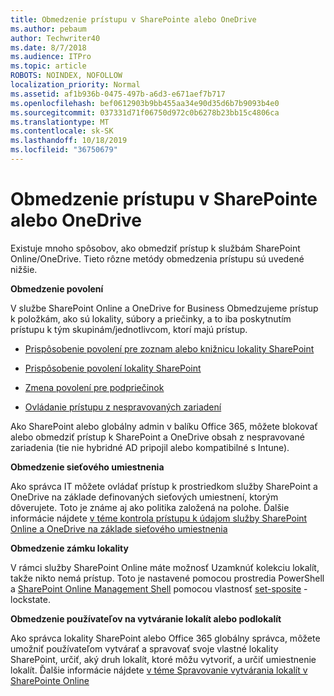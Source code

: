 ```yaml
---
title: Obmedzenie prístupu v SharePointe alebo OneDrive
ms.author: pebaum
author: Techwriter40
ms.date: 8/7/2018
ms.audience: ITPro
ms.topic: article
ROBOTS: NOINDEX, NOFOLLOW
localization_priority: Normal
ms.assetid: af1b936b-0475-497b-a6d3-e671aef7b717
ms.openlocfilehash: bef0612903b9bb455aa34e90d35d6b7b9093b4e0
ms.sourcegitcommit: 037331d71f06750d972c0b6278b23bb15c4806ca
ms.translationtype: MT
ms.contentlocale: sk-SK
ms.lasthandoff: 10/18/2019
ms.locfileid: "36750679"
---
```

# <a name="restrict-access-in-sharepoint-or-onedrive"></a>Obmedzenie prístupu v SharePointe alebo OneDrive

Existuje mnoho spôsobov, ako obmedziť prístup k službám SharePoint Online/OneDrive. Tieto rôzne metódy obmedzenia prístupu sú uvedené nižšie. 

**Obmedzenie povolení**

V službe SharePoint Online a OneDrive for Business Obmedzujeme prístup k položkám, ako sú lokality, súbory a priečinky, a to iba poskytnutím prístupu k tým skupinám/jednotlivcom, ktorí majú prístup.

- [Prispôsobenie povolení pre zoznam alebo knižnicu lokality SharePoint](https://support.office.com/article/Customize-permissions-for-a-SharePoint-list-or-library-02d770f3-59eb-4910-a608-5f84cc297782)

- [Prispôsobenie povolení lokality SharePoint](https://docs.microsoft.com/sharepoint/customize-sharepoint-site-permissions)

- [Zmena povolení pre podpriečinok](https://support.office.com/article/Change-the-permissions-on-a-subfolder-5427BD7C-F20A-4F75-8CF2-5359DD45A1A6)

- [Ovládanie prístupu z nespravovaných zariadení](https://docs.microsoft.com/sharepoint/control-access-from-unmanaged-devices)

Ako SharePoint alebo globálny admin v balíku Office 365, môžete blokovať alebo obmedziť prístup k SharePoint a OneDrive obsah z nespravované zariadenia (tie nie hybridné AD pripojil alebo kompatibilné s Intune).

**Obmedzenie sieťového umiestnenia**

Ako správca IT môžete ovládať prístup k prostriedkom služby SharePoint a OneDrive na základe definovaných sieťových umiestnení, ktorým dôverujete. Toto je známe aj ako politika založená na polohe. Ďalšie informácie nájdete [v téme kontrola prístupu k údajom služby SharePoint Online a OneDrive na základe sieťového umiestnenia](https://docs.microsoft.com/sharepoint/control-access-based-on-network-location)

**Obmedzenie zámku lokality** 

V rámci služby SharePoint Online máte možnosť Uzamknúť kolekciu lokalít, takže nikto nemá prístup. Toto je nastavené pomocou prostredia PowerShell a [SharePoint Online Management Shell](https://docs.microsoft.com/powershell/sharepoint/sharepoint-online/connect-sharepoint-online?view=sharepoint-ps) pomocou vlastnosť [set-sposite](https://docs.microsoft.com/powershell/module/sharepoint-online/set-sposite?view=sharepoint-ps) -lockstate.

**Obmedzenie používateľov na vytváranie lokalít alebo podlokalít**

Ako správca lokality SharePoint alebo Office 365 globálny správca, môžete umožniť používateľom vytvárať a spravovať svoje vlastné lokality SharePoint, určiť, aký druh lokalít, ktoré môžu vytvoriť, a určiť umiestnenie lokalít. Ďalšie informácie nájdete [v téme Spravovanie vytvárania lokalít v SharePointe Online](https://docs.microsoft.com/sharepoint/manage-site-creation)

